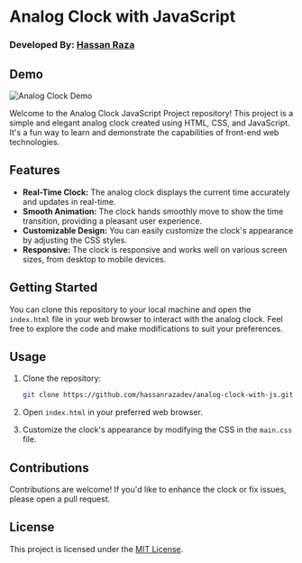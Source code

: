 # Analog Clock with JavaScript

### Developed By: [Hassan Raza](https://hassanraza.net)

## Demo
![Analog Clock Demo](img/analog-clock-by-hassan-with-js.gif)

Welcome to the Analog Clock JavaScript Project repository! This project is a simple and elegant analog clock created using HTML, CSS, and JavaScript. It's a fun way to learn and demonstrate the capabilities of front-end web technologies.

## Features

- **Real-Time Clock:** The analog clock displays the current time accurately and updates in real-time.
- **Smooth Animation:** The clock hands smoothly move to show the time transition, providing a pleasant user experience.
- **Customizable Design:** You can easily customize the clock's appearance by adjusting the CSS styles.
- **Responsive:** The clock is responsive and works well on various screen sizes, from desktop to mobile devices.

## Getting Started

You can clone this repository to your local machine and open the `index.html` file in your web browser to interact with the analog clock. Feel free to explore the code and make modifications to suit your preferences.

## Usage

1. Clone the repository:

   ```bash
   git clone https://github.com/hassanrazadev/analog-clock-with-js.git
   ```
       
2. Open `index.html` in your preferred web browser. 
3. Customize the clock's appearance by modifying the CSS in the `main.css` file.

## Contributions
Contributions are welcome! If you'd like to enhance the clock or fix issues, please open a pull request.

## License
This project is licensed under the [MIT License](LICENSE.txt).
